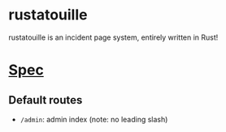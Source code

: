 # rustatouille

rustatouille is an incident page system, entirely written in Rust!

# [Spec](https://annuel2.framapad.org/p/statut-rs)

## Default routes

- `/admin`: admin index (note: no leading slash)
